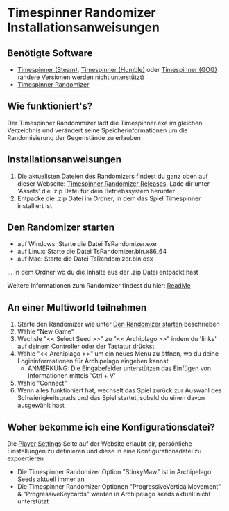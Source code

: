# Timespinner Randomizer Installationsanweisungen

## Benötigte Software

- [Timespinner (Steam)](https://store.steampowered.com/app/368620/Timespinner/), [Timespinner (Humble)](https://www.humblebundle.com/store/timespinner) oder [Timespinner (GOG)](https://www.gog.com/game/timespinner) (andere Versionen werden nicht unterstützt)
- [Timespinner Randomizer](https://github.com/JarnoWesthof/TsRandomizer)

## Wie funktioniert's?

Der Timespinner Randommizer lädt die Timespinner.exe im gleichen Verzeichnis und verändert seine Speicherinformationen um die Randomisierung der Gegenstände zu erlauben

## Installationsanweisungen

1. Die aktuellsten Dateien des Randomizers findest du ganz oben auf dieser Webseite: [Timespinner Randomizer Releases](https://github.com/JarnoWesthof/TsRandomizer/releases). Lade dir unter 'Assets' die .zip Datei für dein Betriebssystem herunter
2. Entpacke die .zip Datei im Ordner, in dem das Spiel Timespinner installiert ist

## Den Randomizer starten

- auf Windows: Starte die Datei TsRandomizer.exe
- auf Linux: Starte die Datei TsRandomizer.bin.x86_64
- auf Mac: Starte die Datei TsRandomizer.bin.osx

... in dem Ordner wo du die Inhalte aus der .zip Datei entpackt hast

Weitere Informationen zum Randomizer findest du hier: [ReadMe](https://github.com/JarnoWesthof/TsRandomizer)
    
## An einer Multiworld teilnehmen

1. Starte den Randomizer wie unter [Den Randomizer starten](#Den-Randomizer-starten) beschrieben
2. Wähle "New Game"
3. Wechsle "<< Select Seed >>" zu "<< Archiplago >>" indem du 'links' auf deinem Controller oder der Tastatur drückst
4. Wähle "<< Archiplago >>" um ein neues Menu zu öffnen, wo du deine Logininformationen für Archipelago eingeben kannst 
	* ANMERKUNG: Die Eingabefelder unterstützen das Einfügen von Informationen mittels 'Ctrl + V' 
5. Wähle "Connect"
6. Wenn alles funktioniert hat, wechselt das Spiel zurück zur Auswahl des Schwierigkeitsgrads und das Spiel startet, sobald du einen davon ausgewählt hast

## Woher bekomme ich eine Konfigurationsdatei?
Die [Player Settings](https://archipelago.gg/games/Timespinner/player-settings) Seite auf der Website erlaubt dir, persönliche Einstellungen zu definieren und diese in eine Konfigurationsdatei zu expoertieren

* Die Timespinner Randomizer Option "StinkyMaw" ist in Archipelago Seeds aktuell immer an
* Die Timespinner Randomizer Optionen "ProgressiveVerticalMovement" & "ProgressiveKeycards" werden in Archipelago seeds aktuell nicht unterstützt
